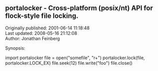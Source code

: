 ## portalocker - Cross-platform (posix/nt) API for flock-style file locking.  
Originally published: 2001-06-14 11:18:48  
Last updated: 2008-05-16 21:12:08  
Author: Jonathan Feinberg  
  
Synopsis:

   import portalocker
   file = open("somefile", "r+")
   portalocker.lock(file, portalocker.LOCK_EX)
   file.seek(12)
   file.write("foo")
   file.close()